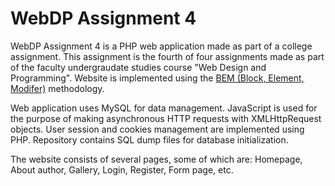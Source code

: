 # WebDP Assignment 4

WebDP Assignment 4 is a PHP web application made as part of a college assignment.
This assignment is the fourth of four assignments made as part of the faculty undergraudate studies course "Web Design and Programming".
Website is implemented using the [BEM (Block, Element, Modifer)](https://en.bem.info/methodology/) methodology.

Web application uses MySQL for data management. JavaScript is used for the purpose of making asynchronous HTTP requests with XMLHttpRequest objects.
User session and cookies management are implemented using PHP. Repository contains SQL dump files for database initialization.

The website consists of several pages, some of which are: Homepage, About author, Gallery, Login, Register, Form page, etc.
